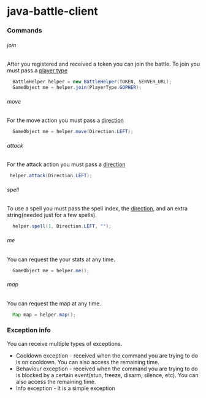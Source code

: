 # java-battle-client

### Commands
###### join
After you registered and received a token you can join the battle. To join you must pass a [player type](https://github.com/coduno/java-battle-client/blob/master/src/main/java/model/PlayerType.java)

```java
  BattleHelper helper = new BattleHelper(TOKEN, SERVER_URL);
  GameObject me = helper.join(PlayerType.GOPHER);
```
###### move
For the move action you must pass a [direction](https://github.com/coduno/java-battle-client/blob/master/src/main/java/model/Direction.java)

```java
  GameObject me = helper.move(Direction.LEFT);
```
###### attack
For the attack action you must pass a [direction](https://github.com/coduno/java-battle-client/blob/master/src/main/java/model/Direction.java)

```java
 helper.attack(Direction.LEFT);
```
###### spell
To use a spell you must pass the spell index, the  [direction](https://github.com/coduno/java-battle-client/blob/master/src/main/java/model/Direction.java), and an extra string(needed just for a few spells).

```java
  helper.spell(1, Direction.LEFT, "");
```

###### me
You can request the your stats at any time.
```java
  GameObject me = helper.me();
```

###### map
You can request the map at any time.
```java
  Map map = helper.map();
```
### Exception info
You can receive multiple types of exceptions.
* Cooldown exception - received when the command you are trying to do is on cooldown. You can also access the remaining time.
* Behaviour exception - received when the command you are trying to do is blocked by a certain event(stun, freeze, disarm, silence, etc). You can also access the remaining time.
* Info exception - it is a simple exception
